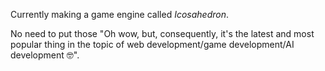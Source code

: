 Currently making a game engine called *Icosahedron*.

No need to put those "Oh wow, but, consequently, it's the latest and most popular thing in the topic of web development/game development/AI development 🤓".
